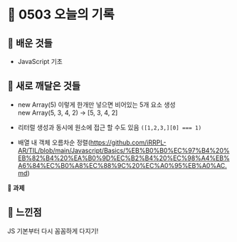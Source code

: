# 🧸 0503 오늘의 기록
## 💙 배운 것들
* JavaScript 기초

## 💚 새로 깨달은 것들
* new Array(5) 이렇게 한개만 넣으면 비어있는 5개 요소 생성   
new Array(5, 3, 4, 2) -> [5, 3, 4, 2]   

* 리터럴 생성과 동시에 원소에 접근 할 수도 있음 `([1,2,3,][0] === 1)`

* 배열 내 객체 오름차순 정렬(https://github.com/iRRPL-AR/TIL/blob/main/Javascript/Basics/%EB%B0%B0%EC%97%B4%20%EB%82%B4%20%EA%B0%9D%EC%B2%B4%20%EC%98%A4%EB%A6%84%EC%B0%A8%EC%88%9C%20%EC%A0%95%EB%A0%AC.md)

**📍 과제**

 
## 💜 느낀점
JS 기본부터 다시 꼼꼼하게 다지기!
